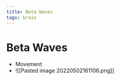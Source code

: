 ```yaml
---
title: Beta Waves
tags: brain
---
```


# Beta Waves
- Movement
- ![[Pasted image 20220502161106.png]]


























